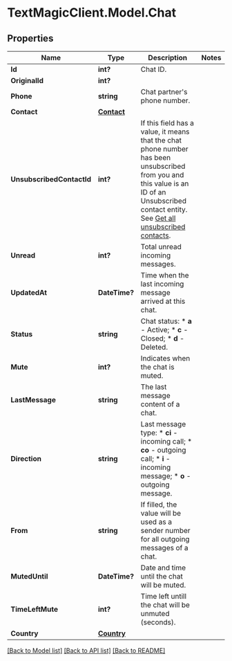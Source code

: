 # TextMagicClient.Model.Chat
## Properties

Name | Type | Description | Notes
------------ | ------------- | ------------- | -------------
**Id** | **int?** | Chat ID. | 
**OriginalId** | **int?** |  | 
**Phone** | **string** | Chat partner&#39;s phone number. | 
**Contact** | [**Contact**](Contact.md) |  | 
**UnsubscribedContactId** | **int?** | If this field has a value, it means that the chat phone number has been unsubscribed from you and this value is an ID of an Unsubscribed contact entity. See [Get all unsubscribed contacts](https://docs.textmagic.com/#operation/getUnsubscribers). | 
**Unread** | **int?** | Total unread incoming messages. | 
**UpdatedAt** | **DateTime?** | Time when the last incoming message arrived at this chat. | 
**Status** | **string** | Chat status:   * **a** - Active;   * **c** - Closed;   * **d** - Deleted.  | 
**Mute** | **int?** | Indicates when the chat is muted. | 
**LastMessage** | **string** | The last message content of a chat. | 
**Direction** | **string** | Last message type: * **ci** - incoming call; * **co** - outgoing call; * **i** - incoming message; * **o** - outgoing message.  | 
**From** | **string** | If filled, the value will be used as a sender number for all outgoing messages of a chat. | 
**MutedUntil** | **DateTime?** | Date and time until the chat will be muted. | 
**TimeLeftMute** | **int?** | Time left untill the chat will be unmuted (seconds). | 
**Country** | [**Country**](Country.md) |  | 

[[Back to Model list]](../README.md#documentation-for-models) [[Back to API list]](../README.md#documentation-for-api-endpoints) [[Back to README]](../README.md)

